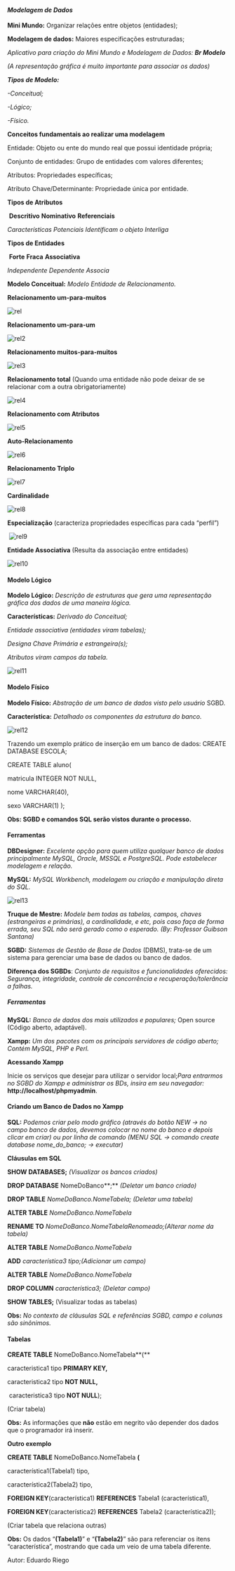 ####                                                    ***Modelagem de Dados***

**Mini Mundo:** Organizar relações entre objetos (entidades);

**Modelagem de dados:** Maiores especificações estruturadas;

*Aplicativo para criação do Mini Mundo e Modelagem de Dados: **Br Modelo***

*(A representação gráfica é muito importante para associar os dados)*



***Tipos de Modelo:***

*-Conceitual;*

*-Lógico;*

*-Físico.*



**Conceitos fundamentais ao realizar uma modelagem**

Entidade: Objeto ou ente do mundo real que possui identidade própria;

Conjunto de entidades: Grupo de entidades com valores diferentes;

Atributos: Propriedades específicas;

Atributo Chave/Determinante: Propriedade única por entidade.



**Tipos de Atributos**

​			**Descritivo**							 **Nominativo**								**Referenciais**

*Características Potenciais* 		       *Identificam o objeto* 				         *Interliga*



**Tipos de Entidades**

​     **Forte**    								   	    **Fraca** 										         **Associativa**

*Independente*                                   *Dependente*                                                *Associa*



**Modelo Conceitual:** *Modelo Entidade de Relacionamento.*

**Relacionamento um-para-muitos**

![rel](https://github.com/Pedrogvd/Projeto_StartLatam/blob/main/Imagens_BD/rel1.PNG)

**Relacionamento um-para-um**

![rel2](https://github.com/Pedrogvd/Projeto_StartLatam/blob/main/Imagens_BD/rel2.PNG)

**Relacionamento muitos-para-muitos**

![rel3](https://github.com/Pedrogvd/Projeto_StartLatam/blob/main/Imagens_BD/rel3.PNG)

**Relacionamento total** (Quando uma entidade não pode deixar de se relacionar com a outra obrigatoriamente)

![rel4](https://github.com/Pedrogvd/Projeto_StartLatam/blob/main/Imagens_BD/rel4.PNG)

**Relacionamento com Atributos**

![rel5](https://github.com/Pedrogvd/Projeto_StartLatam/blob/main/Imagens_BD/rel5.PNG)

**Auto-Relacionamento**

![rel6](https://github.com/Pedrogvd/Projeto_StartLatam/blob/main/Imagens_BD/rel6.PNG)

**Relacionamento Triplo**

![rel7](https://github.com/Pedrogvd/Projeto_StartLatam/blob/main/Imagens_BD/rel7.PNG)

**Cardinalidade**

![rel8](https://github.com/Pedrogvd/Projeto_StartLatam/blob/main/Imagens_BD/rel8.PNG)

**Especialização** (caracteriza propriedades específicas para cada “perfil”)

​                  ![rel9](https://github.com/Pedrogvd/Projeto_StartLatam/blob/main/Imagens_BD/rel9.PNG)

**Entidade Associativa** (Resulta da associação entre entidades)

![rel10](https://github.com/Pedrogvd/Projeto_StartLatam/blob/main/Imagens_BD/rel10.PNG)





####                                                      **Modelo Lógico**

**Modelo Lógico:** *Descrição de estruturas que gera uma representação*  *gráfica dos dados de uma maneira lógica.*

**Características:** *Derivado do Conceitual;*    

*Entidade associativa (entidades viram tabelas);*            

*Designa Chave Primária e estrangeira(s);*       

*Atributos viram campos da tabela.*

![rel11](https://github.com/Pedrogvd/Projeto_StartLatam/blob/main/Imagens_BD/rel11.PNG)



####                                                        **Modelo Físico**

**Modelo Físico:** *Abstração de um banco de dados visto pelo usuário* SGBD.

**Característica:** *Detalhado os componentes da estrutura do banco.*

![rel12](https://github.com/Pedrogvd/Projeto_StartLatam/blob/main/Imagens_BD/rel12.PNG)

Trazendo um exemplo prático de inserção em um banco de dados:
        CREATE DATABASE ESCOLA;

CREATE TABLE aluno( 

matricula INTEGER NOT NULL, 

nome VARCHAR(40), 

sexo VARCHAR(1) );

**Obs: SGBD e comandos SQL serão vistos durante o** **processo.** 

#### **Ferramentas**

**DBDesigner:** *Excelente opção para quem utiliza qualquer banco de dados principalmente MySQL, Oracle, MSSQL e PostgreSQL. Pode estabelecer modelagem e relação.*

**MySQL:** *MySQL Workbench, modelagem ou criação e manipulação direta do SQL.*

![rel13](https://github.com/Pedrogvd/Projeto_StartLatam/blob/main/Imagens_BD/rel13.PNG)

**Truque de Mestre:** *Modele bem todas as tabelas, campos, chaves (estrangeiras e primárias), a cardinalidade, e etc, pois caso faça de forma errada, seu SQL não será gerado como o esperado. (By: Professor Guibson Santana)*

**SGBD:** *Sistemas de Gestão de Base de Dados* (DBMS), trata-se de um sistema para gerenciar uma base de dados ou banco de dados.

**Diferença dos SGBDs**: *Conjunto de requisitos e funcionalidades oferecidos: Segurança, integridade, controle de concorrência e recuperação/tolerância a falhas.*

##### **Ferramentas**

**MySQL:** *Banco de dados dos mais utilizados e populares;*    Open source (Código aberto, adaptável).

**Xampp:** *Um dos pacotes com os principais servidores de código aberto;*       *Contém MySQL, PHP e Perl.*

**Acessando Xampp**

Inicie os serviços que desejar para utilizar o servidor local;*Para entrarmos no SGBD do Xampp e administrar os BDs, insira em seu navegador:* **http://localhost/phpmyadmin**.



#### **Criando um Banco de Dados no Xampp**

**SQL:** *Podemos criar pelo modo gráfico (através do botão NEW → no campo banco de dados, devemos colocar no nome do banco e depois clicar em criar) ou por linha de comando (MENU SQL → comando create database nome_do_banco; → executar)*

**Cláusulas em SQL**

**SHOW DATABASES;** *(Visualizar os bancos criados)*

**DROP DATABASE** NomeDoBanco**;** *(Deletar um banco criado)*

**DROP TABLE** *NomeDoBanco.NomeTabela; (Deletar uma tabela)*

**ALTER TABLE** *NomeDoBanco.NomeTabela* 

**RENAME TO** *NomeDoBanco.NomeTabelaRenomeado;(Alterar nome da tabela)*

**ALTER TABLE** *NomeDoBanco.NomeTabela* 

**ADD** *característica3 tipo;(Adicionar um campo)*

**ALTER TABLE** *NomeDoBanco.NomeTabela* 

**DROP COLUMN** *característica3; (Deletar campo)*

**SHOW TABLES;** (Visualizar todas as tabelas)

**Obs:** *No contexto de cláusulas SQL e referências SGBD, campo e colunas são sinônimos.*



#### **Tabelas**

**CREATE TABLE** NomeDoBanco.NomeTabela**(**    

   caracteristica1 tipo **PRIMARY KEY,**     

 caracteristica2 tipo **NOT NULL,**  

​    caracteristica3 tipo **NOT NULL**);

 (Criar tabela)

**Obs:** As informações que **não** estão em negrito vão depender dos dados que o programador irá inserir.

**Outro exemplo**

**CREATE TABLE** NomeDoBanco.NomeTabela **(** 

característica1(Tabela1) tipo,

característica2(Tabela2) tipo, 

**FOREIGN KEY**(característica1) **REFERENCES** Tabela1 (característica1),

 **FOREIGN KEY**(característica2) **REFERENCES** Tabela2 (característica2));

(Criar tabela que relaciona outras)

**Obs:** Os dados “**(Tabela1)**” e “**(Tabela2)**” são para referenciar os itens “característica”, mostrando que cada um veio de uma tabela diferente.

Autor: Eduardo Riego

